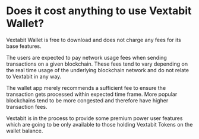 # Does it cost anything to use Vextabit Wallet? 

Vextabit Wallet is free to download and does not charge any fees for its base features.

The users are expected to pay network usage fees when sending transactions on a given blockchain. These fees tend to vary depending on the real time usage of the underlying blockchain network and do not relate to Vextabit in any way. 

The wallet app merely recommends a sufficient fee to ensure the transaction gets processed within expected time frame. More popular blockchains tend to be more congested and therefore have higher transaction fees. 

Vextabit is in the process to provide some premium power user features which are going to be only available to those holding Vextabit Tokens on the wallet balance.
